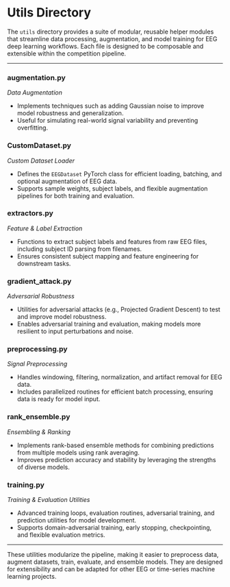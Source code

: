 # Utils Directory

The `utils` directory provides a suite of modular, reusable helper modules that streamline data processing, augmentation, and model training for EEG deep learning workflows. Each file is designed to be composable and extensible within the competition pipeline.

---

### augmentation.py

*Data Augmentation*

- Implements techniques such as adding Gaussian noise to improve model robustness and generalization.
- Useful for simulating real-world signal variability and preventing overfitting.

### CustomDataset.py

*Custom Dataset Loader*

- Defines the `EEGDataset` PyTorch class for efficient loading, batching, and optional augmentation of EEG data.
- Supports sample weights, subject labels, and flexible augmentation pipelines for both training and evaluation.

### extractors.py

*Feature & Label Extraction*

- Functions to extract subject labels and features from raw EEG files, including subject ID parsing from filenames.
- Ensures consistent subject mapping and feature engineering for downstream tasks.

### gradient_attack.py

*Adversarial Robustness*

- Utilities for adversarial attacks (e.g., Projected Gradient Descent) to test and improve model robustness.
- Enables adversarial training and evaluation, making models more resilient to input perturbations and noise.

### preprocessing.py

*Signal Preprocessing*

- Handles windowing, filtering, normalization, and artifact removal for EEG data.
- Includes parallelized routines for efficient batch processing, ensuring data is ready for model input.

### rank_ensemble.py

*Ensembling & Ranking*

- Implements rank-based ensemble methods for combining predictions from multiple models using rank averaging.
- Improves prediction accuracy and stability by leveraging the strengths of diverse models.

### training.py

*Training & Evaluation Utilities*

- Advanced training loops, evaluation routines, adversarial training, and prediction utilities for model development.
- Supports domain-adversarial training, early stopping, checkpointing, and flexible evaluation metrics.

---

These utilities modularize the pipeline, making it easier to preprocess data, augment datasets, train, evaluate, and ensemble models. They are designed for extensibility and can be adapted for other EEG or time-series machine learning projects.
